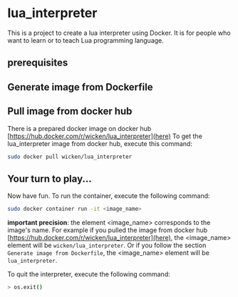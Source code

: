 # lua_interpreter

This is a project to create a lua interpreter using Docker.
It is for people who want to learn or to teach Lua programming language.

## prerequisites



## Generate image from Dockerfile



## Pull image from docker hub

There is a prepared docker image on docker hub [https://hub.docker.com/r/wicken/lua_interpreter](here)
To get the lua_interpreter image from docker hub, execute this command:

```bash
sudo docker pull wicken/lua_interpreter
```
## Your turn to play...

Now have fun.
To run the container, execute the following command:

```bash
sudo docker container run -it <image_name>
```
__important precision__: the element <image_name> corresponds to the image's name.
For example if you pulled the image from docker hub [https://hub.docker.com/r/wicken/lua_interpreter](here), the <image_name> element will be `wicken/lua_interpreter`.
Or if you follow the section `Generate image from Dockerfile`, the <image_name> element will be `lua_interpreter`.

To quit the interpreter, execute the following command:

```bash
> os.exit()
```
